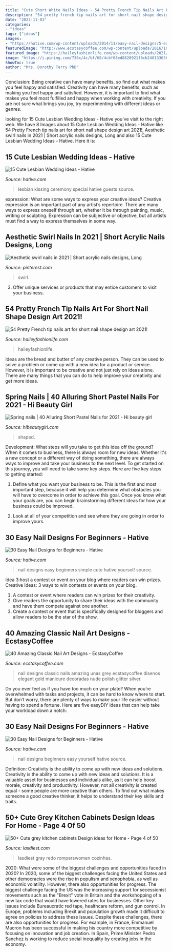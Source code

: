 ```yaml
---
title: "Cute Short White Nails Ideas ~ 54 Pretty French Tip Nails Art For Short Nail Shape Design Art 2021!"
description: "54 pretty french tip nails art for short nail shape design art 2021!"
date: "2022-11-03"
categories:
- "ideas"
tags: ["ideas"]
images:
- "https://hative.com/wp-content/uploads/2014/11/easy-nail-designs/5-easy-nail-designs-for-beginners.jpg"
featuredImage: "http://www.ecstasycoffee.com/wp-content/uploads/2016/10/Classic-Nail-Art-Designs-19.jpg"
featured_image: "https://haileyfashionlife.com/wp-content/uploads/2021/04/86-768x1152.jpg"
image: "https://i.pinimg.com/736x/4c/bf/68/4cbf68ed8820921f6cb248133656c902.jpg"
ShowToc: true
author: "Mrs. Dorothy Terry PhD"
---
```



Conclusion: Being creative can have many benefits, so find out what makes you feel happy and satisfied.
Creativity can have many benefits, such as making you feel happy and satisfied. However, it is important to find what makes you feel most fulfilled and happy when working with creativity. If you are not sure what brings you joy, try experimenting with different ideas or genres.

	

		
looking for 15 Cute Lesbian Wedding Ideas - Hative you've visit to the right web. We have 8 Images about 15 Cute Lesbian Wedding Ideas - Hative like 54 Pretty French tip nails art for short nail shape design art 2021!, Aesthetic swirl nails in 2021 | Short acrylic nails designs, Long and also 15 Cute Lesbian Wedding Ideas - Hative. Here it is:
		
    
## 15 Cute Lesbian Wedding Ideas - Hative

<img loading=lazy src="https://hative.com/wp-content/uploads/2014/11/lesbian-wedding-ideas/2-lesbian-wedding-ideas.jpg" onerror="this.onerror=null;this.src='https://tse4.mm.bing.net/th?id=OIP.wEd2A8CzCXY35FaUi7Gz8wHaLH&amp;pid=15.1';" alt="15 Cute Lesbian Wedding Ideas - Hative">

_Source: hative.com_

>lesbian kissing ceremony special hative guests source. 

	

expression: What are some ways to express your creative ideas?
Creative expression is an important part of any artist’s repertoire. There are many ways to express oneself through art, whether it be through painting, music, writing or sculpting. Expression can be subjective or objective, but all artists must find a way to express themselves in some way.

    
## Aesthetic Swirl Nails In 2021 | Short Acrylic Nails Designs, Long

<img loading=lazy src="https://i.pinimg.com/736x/4c/bf/68/4cbf68ed8820921f6cb248133656c902.jpg" onerror="this.onerror=null;this.src='https://tse4.mm.bing.net/th?id=OIP.vGcKH_5nVsBLW2iX-l9Y3AHaJ3&amp;pid=15.1';" alt="Aesthetic swirl nails in 2021 | Short acrylic nails designs, Long">

_Source: pinterest.com_

>swirl. 

	

3. Offer unique services or products that may entice customers to visit your business.

    
## 54 Pretty French Tip Nails Art For Short Nail Shape Design Art 2021!

<img loading=lazy src="https://haileyfashionlife.com/wp-content/uploads/2021/04/86-768x1152.jpg" onerror="this.onerror=null;this.src='https://tse3.mm.bing.net/th?id=OIP.ZbkNdnt48wASSS78RXMdngHaLH&amp;pid=15.1';" alt="54 Pretty French tip nails art for short nail shape design art 2021!">

_Source: haileyfashionlife.com_

>haileyfashionlife. 

	

Ideas are the bread and butter of any creative person. They can be used to solve a problem or come up with a new idea for a product or service. However, it is important to be creative and not just rely on ideas alone. There are many things that you can do to help improve your creativity and get more ideas.

    
## Spring Nails | 40 Alluring Short Pastel Nails For 2021 - Hi Beauty Girl

<img loading=lazy src="https://hibeautygirl.com/wp-content/uploads/2021/03/41-4.jpg" onerror="this.onerror=null;this.src='https://tse1.mm.bing.net/th?id=OIP.uL5QMDIkaxPuOpK3KWV0nQHaKX&amp;pid=15.1';" alt="Spring nails | 40 Alluring Short Pastel Nails for 2021 - Hi beauty girl">

_Source: hibeautygirl.com_

>shaped. 

	

Development: What steps will you take to get this idea off the ground?
When it comes to business, there is always room for new ideas. Whether it's a new concept or a different way of doing something, there are always ways to improve and take your business to the next level. To get started on this journey, you will need to take some key steps. Here are five key steps to getting started:
1. Define what you want your business to be. This is the first and most important step, because it will help you determine what obstacles you will have to overcome in order to achieve this goal. Once you know what your goals are, you can begin brainstorming different ideas for how your business could be improved.

2. Look at all of your competition and see where they are going in order to improve yours.

    
## 30 Easy Nail Designs For Beginners - Hative

<img loading=lazy src="https://hative.com/wp-content/uploads/2014/11/easy-nail-designs/5-easy-nail-designs-for-beginners.jpg" onerror="this.onerror=null;this.src='https://tse2.mm.bing.net/th?id=OIP.iMYUK6LGJH7uS5tIiAEp4AHaJm&amp;pid=15.1';" alt="30 Easy Nail Designs for Beginners - Hative">

_Source: hative.com_

>nail designs easy beginners simple cute hative yourself source. 

	

Idea 3:host a contest or event on your blog where readers can win prizes.
Creative Ideas: 3 ways to win contests or events on your blog.
1. A contest or event where readers can win prizes for their creativity.
2. Give readers the opportunity to share their ideas with the community and have them compete against one another.
3. Create a contest or event that is specifically designed for bloggers and allow readers to be the star of the show.

    
## 40 Amazing Classic Nail Art Designs - EcstasyCoffee

<img loading=lazy src="http://www.ecstasycoffee.com/wp-content/uploads/2016/10/Classic-Nail-Art-Designs-19.jpg" onerror="this.onerror=null;this.src='https://tse3.mm.bing.net/th?id=OIP.qXMgOZd7K8eIHqtPWk-bhAHaLO&amp;pid=15.1';" alt="40 Amazing Classic Nail Art Designs - EcstasyCoffee">

_Source: ecstasycoffee.com_

>nail designs classic nails amazing unas grey ecstasycoffee disenos elegant gold manicure decoradas nude polish glitter silver. 

	

Do you ever feel as if you have too much on your plate? When you’re overwhelmed with tasks and projects, it can be hard to know where to start. But don’t worry, there are plenty of ways to make your life easier without having to spend a fortune. Here are five easyDIY ideas that can help take your workload down a notch: 

    
## 30 Easy Nail Designs For Beginners - Hative

<img loading=lazy src="https://hative.com/wp-content/uploads/2014/11/easy-nail-designs/15-easy-nail-designs-for-beginners.jpg" onerror="this.onerror=null;this.src='https://tse1.mm.bing.net/th?id=OIP._J77519sm_agWHNC0quYgAHaJ4&amp;pid=15.1';" alt="30 Easy Nail Designs for Beginners - Hative">

_Source: hative.com_

>nail designs beginners easy yourself hative source. 

	

Definition: Creativity is the ability to come up with new ideas and solutions.
Creativity is the ability to come up with new ideas and solutions. It is a valuable asset for businesses and individuals alike, as it can help boost morale, creativity and productivity. However, not all creativity is created equal - some people are more creative than others. To find out what makes someone a good creative thinker, it helps to understand their key skills and traits.

    
## 50+ Cute Grey Kitchen Cabinets Design Ideas For Home - Page 4 Of 50

<img loading=lazy src="https://www.lasdiest.com/wp-content/uploads/2020/03/Cute-grey-kitchen-cabinets-Design-ideas-for-Home-48.jpg" onerror="this.onerror=null;this.src='https://tse2.mm.bing.net/th?id=OIP.DTFtq-iY02XiSVtdBIC_4QHaLH&amp;pid=15.1';" alt="50+ Cute grey kitchen cabinets Design ideas for Home - Page 4 of 50">

_Source: lasdiest.com_

>lasdiest gray redo romperswomen cozinhas. 

	

2020: What were some of the biggest challenges and opportunities faced in 2020?
In 2020, some of the biggest challenges facing the United States and other democracies were the rise in populism and xenophobia, as well as economic volatility. However, there also opportunities for progress. The biggest challenge facing the US was the increasing support for secessionist movements such as the "Brexit" vote in Britain and the workshopping of a new tax code that would have lowered rates for businesses. Other key issues include Bureaucratic red tape, healthcare reform, and gun control. In Europe, problems including Brexit and population growth made it difficult to agree on policies to address these issues. Despite these challenges, there are also opportunities for progress. For example, in France, Emmanuel Macron has been successful in making his country more competitive by focusing on innovation and job creation. In Spain, Prime Minister Pedro Sanchez is working to reduce social inequality by creating jobs in the economy.

